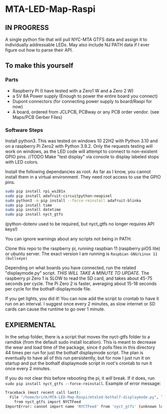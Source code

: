 # MTA-LED-Map-Raspi

## IN PROGRESS

A single python file that will pull NYC-MTA GTFS data and assign it to individually addressable LEDs. May also include NJ PATH data if I ever figure out how to parse their API.

## To make this yourself

### Parts

- Raspberry Pi (I have tested with a Zero1 W and a Zero 2 W)
- a 5V 8A Power supply (Enough to power the entire board you connect)
- Dupont connectors (for connecting power supply to board/Raspi for now)
- A board, ordered from JCLPCB, PCBway or any PCB order vendor. (see Maps/PCB Gerber Files)

### Software Steps

Install python3. This was tested on windows 10 22H2 with Python 3.10 and on a raspberry Pi Zero2 with Python 3.9.2.
Only the requests testing will work on windows, as the LED code will attempt to connect to non-existent GPIO pins.
//TODO Make "test display" via console to display labeled stops with LED colors.

Install the following dependancies as root. As far as I know, you cannot install them in a virtual environment. They need root access to use the GPIO pins.

```bash
sudo pip install rpi_ws281x
sudo pip install adafruit-circuitpython-neopixel
sudo python3 -m pip install --force-reinstall adafruit-blinka
sudo pip install time
sudo pip install datetime
sudo pip install nyct_gtfs
```

(python-dotenv used to be required, but nyct_gtfs no longer requires API keys!)

You can ignore warnings about any scripts not being in PATH.

Clone this repo to the raspberry pi, running raspbian 11 (raspberry piOS lite) or ubuntu server. The exact version I am running is `Raspbian GNU/Linux 11 (bullseye)`

Depending on what boards you have connected, run the related "displaymode.py" script.
*THIS WILL TAKE A MINUTE TO UPDATE.*
The raspberry pi Zero 1 is SLOW to read the SD card, and takes about 45-75 seconds per cycle.
The Pi Zero 2 is faster, averaging about 15-18 seconds per cycle for the bothalf-displaymode file.

If you get lights, you did it! You can now add the script to crontab to have it run on an interval. I suggest once every 2 minutes, as slow internet or SD cards can cause the runtime to go over 1 minute.

## EXPIERMENTAL

In the setup folder, there is a script that moves the nyct-gtfs folder to a ramdisk (from the default sudo install location). This is meant to decrease the wear and load time of the package, since it polls files in this directory 44 times per run for just the bothalf displaymode script. The plan is eventually to have all of this run persistently, but for now I just run it on startup and put the bothalf displaymode script in root's crontab to run it once every 2 minutes.

If you do not clear this before rebooting the pi, it *will* break. If it does, run `sudo pip install nyct_gtfs --force-reinstall`.
Example of error message:
```bash
Traceback (most recent call last):
  File "/home/brink/MTA-LED-Map-Raspi/mtaled-bothalf-displaymode.py", line 9, in <module>
    from nyct_gtfs import NYCTFeed
ImportError: cannot import name 'NYCTFeed' from 'nyct_gtfs' (unknown location)
```
